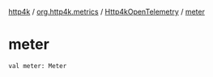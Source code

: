 [http4k](../../index.md) / [org.http4k.metrics](../index.md) / [Http4kOpenTelemetry](index.md) / [meter](./meter.md)

# meter

`val meter: Meter`